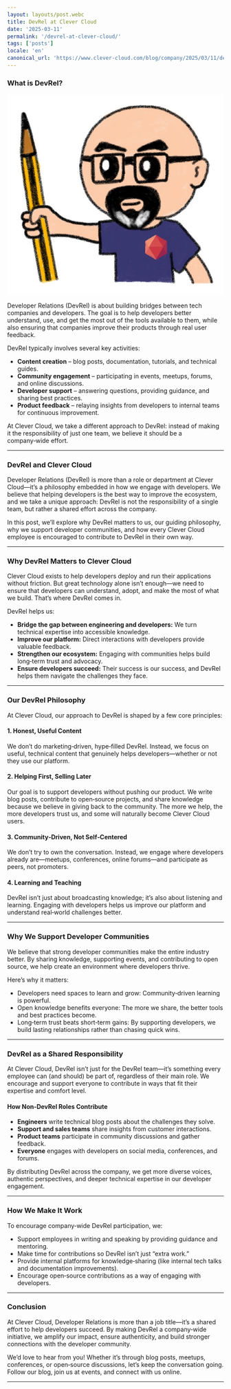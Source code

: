 ```yaml
---
layout: layouts/post.webc
title: DevRel at Clever Cloud
date: '2025-03-11'
permalink: '/devrel-at-clever-cloud/'
tags: ['posts']
locale: 'en'
canonical_url: 'https://www.clever-cloud.com/blog/company/2025/03/11/developer-relations-devrel-at-clever-cloud/'
---
```


### What is DevRel?

<img class="img-right img-250px" src="/img/lostinbrittany-clever-cloud.png" alt="DevRel at Clever Cloud"></img>

Developer Relations (DevRel) is about building bridges between tech companies and developers. The goal is to help developers better understand, use, and get the most out of the tools available to them, while also ensuring that companies improve their products through real user feedback.

DevRel typically involves several key activities:

- **Content creation** – blog posts, documentation, tutorials, and technical guides.  
- **Community engagement** – participating in events, meetups, forums, and online discussions.  
- **Developer support** – answering questions, providing guidance, and sharing best practices.  
- **Product feedback** – relaying insights from developers to internal teams for continuous improvement.  

At Clever Cloud, we take a different approach to DevRel: instead of making it the responsibility of just one team, we believe it should be a company‑wide effort.

---

### DevRel and Clever Cloud

Developer Relations (DevRel) is more than a role or department at Clever Cloud—it’s a philosophy embedded in how we engage with developers. We believe that helping developers is the best way to improve the ecosystem, and we take a unique approach: DevRel is not the responsibility of a single team, but rather a shared effort across the company.

In this post, we’ll explore why DevRel matters to us, our guiding philosophy, why we support developer communities, and how every Clever Cloud employee is encouraged to contribute to DevRel in their own way.

---

### Why DevRel Matters to Clever Cloud

Clever Cloud exists to help developers deploy and run their applications without friction. But great technology alone isn’t enough—we need to ensure that developers can understand, adopt, and make the most of what we build. That’s where DevRel comes in.

DevRel helps us:

- **Bridge the gap between engineering and developers:** We turn technical expertise into accessible knowledge.  
- **Improve our platform:** Direct interactions with developers provide valuable feedback.  
- **Strengthen our ecosystem:** Engaging with communities helps build long‑term trust and advocacy.  
- **Ensure developers succeed:** Their success is our success, and DevRel helps them navigate the challenges they face.  

---

### Our DevRel Philosophy

At Clever Cloud, our approach to DevRel is shaped by a few core principles:

#### 1. Honest, Useful Content

We don’t do marketing‑driven, hype‑filled DevRel. Instead, we focus on useful, technical content that genuinely helps developers—whether or not they use our platform.

#### 2. Helping First, Selling Later

Our goal is to support developers without pushing our product. We write blog posts, contribute to open‑source projects, and share knowledge because we believe in giving back to the community. The more we help, the more developers trust us, and some will naturally become Clever Cloud users.

#### 3. Community‑Driven, Not Self‑Centered

We don’t try to own the conversation. Instead, we engage where developers already are—meetups, conferences, online forums—and participate as peers, not promoters.

#### 4. Learning and Teaching

DevRel isn’t just about broadcasting knowledge; it’s also about listening and learning. Engaging with developers helps us improve our platform and understand real‑world challenges better.

---

### Why We Support Developer Communities

We believe that strong developer communities make the entire industry better. By sharing knowledge, supporting events, and contributing to open source, we help create an environment where developers thrive.

Here’s why it matters:

- Developers need spaces to learn and grow: Community‑driven learning is powerful.  
- Open knowledge benefits everyone: The more we share, the better tools and best practices become.  
- Long‑term trust beats short‑term gains: By supporting developers, we build lasting relationships rather than chasing quick wins.  

---

### DevRel as a Shared Responsibility

At Clever Cloud, DevRel isn’t just for the DevRel team—it’s something every employee can (and should) be part of, regardless of their main role. We encourage and support everyone to contribute in ways that fit their expertise and comfort level.

#### How Non‑DevRel Roles Contribute

- **Engineers** write technical blog posts about the challenges they solve.  
- **Support and sales teams** share insights from customer interactions.  
- **Product teams** participate in community discussions and gather feedback.  
- **Everyone** engages with developers on social media, conferences, and forums.  

By distributing DevRel across the company, we get more diverse voices, authentic perspectives, and deeper technical expertise in our developer engagement.

---

### How We Make It Work

To encourage company‑wide DevRel participation, we:

- Support employees in writing and speaking by providing guidance and mentoring.  
- Make time for contributions so DevRel isn’t just “extra work.”  
- Provide internal platforms for knowledge‑sharing (like internal tech talks and documentation improvements).  
- Encourage open‑source contributions as a way of engaging with developers.  

---

### Conclusion

At Clever Cloud, Developer Relations is more than a job title—it’s a shared effort to help developers succeed. By making DevRel a company‑wide initiative, we amplify our impact, ensure authenticity, and build stronger connections with the developer community.

We’d love to hear from you! Whether it’s through blog posts, meetups, conferences, or open‑source discussions, let’s keep the conversation going. Follow our blog, join us at events, and connect with us online.

---